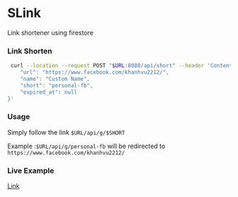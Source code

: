 # SLink

Link shortener using firestore

### Link Shorten

```bash
 curl --location --request POST "$URL:8080/api/short" --header 'Content-Type: application/json' --data-raw '{
    "url": "https://www.facebook.com/khanhvu2212/",
    "name": "Custom Name",
    "short": "personal-fb",
    "expired_at": null
}'
```

### Usage
Simply follow the link `$URL/api/g/$SHORT`

Example :`$URL/api/g/personal-fb` will be redirected to `https://www.facebook.com/khanhvu2212/`


### Live Example
[Link](http://www.jsjsjs.ga/)